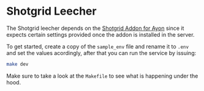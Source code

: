 # Shotgrid Leecher

The Shotgrid leecher depends on the [Shotgrid Addon for Ayon](https://github.com/ynput/ayon-shotgrid-addon) since it expects certain settings provided once the addon is installed in the server.

To get started, create a copy of the `sample_env` file and rename it to `.env` and set the values acordingly, after that you can run the service by issuing:
```sh
make dev
```

Make sure to take a look at the `Makefile` to see what is happening under the hood.
